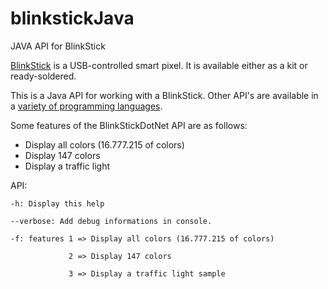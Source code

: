 # blinkstickJava
JAVA API for BlinkStick

[BlinkStick](www.blinkstick.com) is a USB-controlled smart pixel. It is
available either as a kit or ready-soldered.

This is a Java API for working with a BlinkStick.
Other API's are available in a [variety of programming
languages](http://www.blinkstick.com/help/api-implementations).

Some features of the BlinkStickDotNet API are as follows:
* Display all colors (16.777.215 of colors)
* Display 147 colors
* Display a traffic light

API:

    -h: Display this help

    --verbose: Add debug informations in console.

    -f: features 1 => Display all colors (16.777.215 of colors)

                 2 => Display 147 colors
             
                 3 => Display a traffic light sample
